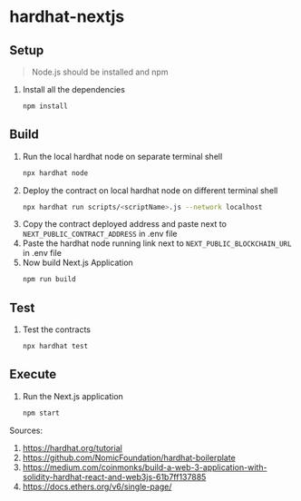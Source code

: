 # hardhat-nextjs

## Setup
> Node.js should be installed and npm

1. Install all the dependencies
    ```bash
    npm install
    ```

## Build
1. Run the local hardhat node on separate terminal shell
    ```bash
    npx hardhat node
    ```
2. Deploy the contract on local hardhat node on different terminal shell
    ```bash
    npx hardhat run scripts/<scriptName>.js --network localhost
    ```
3. Copy the contract deployed address and paste next to `NEXT_PUBLIC_CONTRACT_ADDRESS` in .env file
4. Paste the hardhat node running link next to `NEXT_PUBLIC_BLOCKCHAIN_URL` in .env file
5. Now build Next.js Application
    ```bash
    npm run build
    ```

## Test
1. Test the contracts
    ```bash
    npx hardhat test
    ```

## Execute
1. Run the Next.js application
    ```bash
    npm start
    ```

Sources:
1. https://hardhat.org/tutorial
2. https://github.com/NomicFoundation/hardhat-boilerplate 
3. https://medium.com/coinmonks/build-a-web-3-application-with-solidity-hardhat-react-and-web3js-61b7ff137885
4. https://docs.ethers.org/v6/single-page/